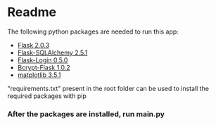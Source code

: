 # Readme
The following python packages are needed to run this app:
* <a href="https://pypi.org/project/Flask/2.0.3/">Flask 2.0.3</a>
* <a href="https://pypi.org/project/Flask-SQLAlchemy/2.5.1/">Flask-SQLAlchemy 2.5.1</a>
* <a href="https://pypi.org/project/Flask-Login/0.5.0/">Flask-Login 0.5.0</a>
* <a href="https://pypi.org/project/Bcrypt-Flask/1.0.2/">Bcrypt-Flask 1.0.2</a>
* <a href="https://pypi.org/project/matplotlib/3.5.1/">matplotlib 3.5.1</a>

"requirements.txt" present in the root folder can be used to install the required packages with pip


### After the packages are installed, run main.py